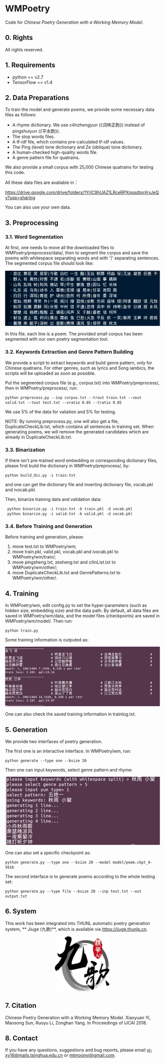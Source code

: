 # WMPoetry
Code for *Chinese Poetry Generation with a Working Memory Model*.
## 0. Rights
All rights reserved.
## 1. Requirements
* python == v2.7
* TensorFlow == v1.4

## 2. Data Preparations
To train the model and generate poems, we provide some necessary data files as follows:

* A rhyme dictionary. We use *cilinzhengyun* (《词林正韵》) instead of pingshuiyun (《平水韵》).
* The stop words files.
* A tf-idf file, which contains pre-calculated tf-idf values.
* The Ping (level) tone dictionary and Ze (oblique) tone dictionary.
* A human-checked high-quality words file.
* A genre pattern file for quatrains.

We also provide a small corpus with 25,000 Chinese quatrains for testing this code.

All these data files are avaliable in：

https://drive.google.com/drive/folders/1YrIC9hUAZ1LRceRPXnpsdtorjIrvJeQy?usp=sharing

You can also use your own data.

## 3. Preprocessing

### 3.1. Word Segmentation

At first, one needs to move all the downloaded files to WMPoetry/preprocess/data/, then to segment the corpus and save the poems with whitespace separating words and with '|' separating sentences. The segmented corpus file should look like:

![blockchain](pictures/p1.png)

In this file, each line is a poem. The provided small corpus has been segmented with our own poetry segmentation tool.

### 3.2. Keywords Extraction and Genre Pattern Building

We provide a script to extract keywords and build genre pattern, only for Chinese quatrains. For other genres, such as lyrics and Song iambics, the scripts will be uploaded as soon as possible.

Put the segmented corpus file (e.g., corpus.txt) into WMPoetry/preprocess/, then in WMPoetry/preprocess/, run:
```
python preprocess.py --inp corpus.txt --trout train.txt --vout valid.txt --tout test.txt --vratio 0.05 --tratio 0.05
```
We use 5% of the data for valiation and 5% for testing.

NOTE: By running preprocess.py, one will also get a file, DuplicateCheckLib.txt, which contains all sentences in training set. When generating poems, we will remove the generated candidates which are already in DuplicateCheckLib.txt.

### 3.3. Binarization

If there isn't pre-trained word embedding or corresponding dictionary files, please first build the dictionary in WMPoetry/preprocess/, by:
```
python build_dic.py -i train.txt
```
and one can get the dictionary file and inverting dictionary file, vocab.pkl and ivocab.pkl.

Then, binarize training data and validation data:
```
 python binarize.py -i train.txt -b train.pkl -d vocab.pkl
 python binarize.py -i valid.txt -b valid.pkl -d vocab.pkl
```

### 3.4. Before Training and Generation

Before training and generation, please:
1. move test.txt to WMPoetry/wm;
2. move train.pkl, valid.pkl, vocab.pkl and ivocab.pkl to WMPoetry/wm/train/;
3. move pingsheng.txt, zesheng.txt and cilinList.txt to WMPoetry/wm/other/;
4. move DuplicateCheckLib.txt and GenrePatterns.txt to WMPoetry/wm/other/.

## 4. Training
In WMPoetry/wm, edit config.py to set the hyper-parameters (such as hidden size, embedding size) and the data path. By default, all data files are saved in WMPoetry/wm/data, and the model files (checkpoints) are saved in WMPoetry/wm/model/. Then run:
```
python train.py
```
Some training information is outputed as:

![blockchain](pictures/p2.png)

One can also check the saved training information in trainlog.txt.

## 5. Generation
We provide two interfaces of poetry generation.

The first one is an interactive interface. In WMPoetry/wm, run:
```
python generate --type one --bsize 20
```

Then one can input keywords, select genre pattern and rhyme:

![blockchain](pictures/p3.png)

One can also set a specific checkpoint as:
```
python generate.py --type one --bsize 20 --model model/poem.ckpt_4-5616
```

The second interface is to generate poems according to the whole testing set:
```
python generate.py --type file --bsize 20 --inp test.txt --out output.txt
```
## 6. System
This work has been integrated into THUNL automatic poetry generation system, ** Jiuge (九歌)**, which is available via https://jiuge.thunlp.cn. 

<div align=center><img width="180" height="180" src="pictures/logo.png"/></div>

## 7. Citation
Chinese Poetry Generation with a Working Memory Model. Xiaoyuan Yi, Maosong Sun, Ruoyu Li, Zonghan Yang. In Proceedings of IJCAI 2018.
## 8. Contact
If you have any questions, suggestions and bug reports, please email yi-xy16@mails.tsinghua.edu.cn or mtmoonyi@gmail.com.